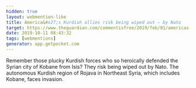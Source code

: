 ```yaml
---
hidden: true
layout: webmention-like
title: America&#x27;s Kurdish allies risk being wiped out – by Nato
target: https://www.theguardian.com/commentisfree/2019/feb/01/americas-kurdish-allies-syria-turkey-nato
date: 2019-10-11 08:43:32
tags: [webmentions]
generator: app.getpocket.com
---
```



Remember those plucky Kurdish forces who so heroically defended the Syrian city of Kobane from Isis? They risk being wiped out by Nato. The autonomous Kurdish region of Rojava in Northeast Syria, which includes Kobane, faces invasion.




